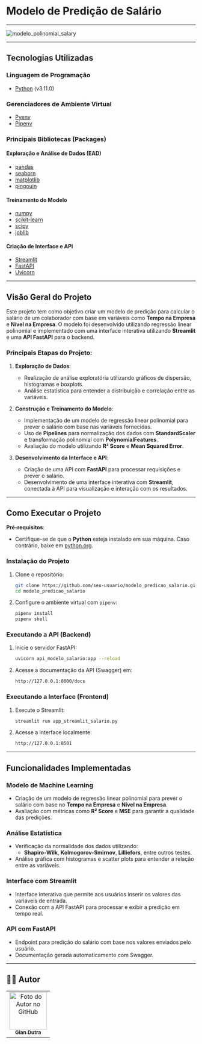# Modelo de Predição de Salário

---

<img src="./.github/salary_model.png" alt="modelo_polinomial_salary" title="Modelo de Predição de Salário">

---

## Tecnologias Utilizadas

### Linguagem de Programação
- [Python](https://www.python.org/) (v3.11.0)

### Gerenciadores de Ambiente Virtual
- [Pyenv](https://github.com/pyenv/pyenv)
- [Pipenv](https://pipenv.pypa.io/en/latest/)

### Principais Bibliotecas (Packages)
#### Exploração e Análise de Dados (EAD)
- [pandas](https://pandas.pydata.org/)
- [seaborn](https://seaborn.pydata.org/)
- [matplotlib](https://matplotlib.org/)
- [pingouin](https://pingouin-stats.org/)

#### Treinamento do Modelo
- [numpy](https://numpy.org/)
- [scikit-learn](https://scikit-learn.org/stable/)
- [scipy](https://scipy.org/)
- [joblib](https://joblib.readthedocs.io/en/latest/)

#### Criação de Interface e API
- [Streamlit](https://streamlit.io/)
- [FastAPI](https://fastapi.tiangolo.com/)
- [Uvicorn](https://www.uvicorn.org/)

---

## Visão Geral do Projeto

Este projeto tem como objetivo criar um modelo de predição para calcular o salário de um colaborador com base em variáveis como **Tempo na Empresa** e **Nível na Empresa**. O modelo foi desenvolvido utilizando regressão linear polinomial e implementado com uma interface interativa utilizando **Streamlit** e uma **API FastAPI** para o backend.

### Principais Etapas do Projeto:

1. **Exploração de Dados**:
    - Realização de análise exploratória utilizando gráficos de dispersão, histogramas e boxplots.
    - Análise estatística para entender a distribuição e correlação entre as variáveis.

2. **Construção e Treinamento do Modelo**:
    - Implementação de um modelo de regressão linear polinomial para prever o salário com base nas variáveis fornecidas.
    - Uso de **Pipelines** para normalização dos dados com **StandardScaler** e transformação polinomial com **PolynomialFeatures**.
    - Avaliação do modelo utilizando **R² Score** e **Mean Squared Error**.

3. **Desenvolvimento da Interface e API**:
    - Criação de uma API com **FastAPI** para processar requisições e prever o salário.
    - Desenvolvimento de uma interface interativa com **Streamlit**, conectada à API para visualização e interação com os resultados.

---

## Como Executar o Projeto

**Pré-requisitos**:
- Certifique-se de que o **Python** esteja instalado em sua máquina. Caso contrário, baixe em [python.org](https://www.python.org/downloads/).

### Instalação do Projeto

1. Clone o repositório:
    ```bash
    git clone https://github.com/seu-usuario/modelo_predicao_salario.git
    cd modelo_predicao_salario
    ```

2. Configure o ambiente virtual com `pipenv`:
    ```bash
    pipenv install
    pipenv shell
    ```

### Executando a API (Backend)

1. Inicie o servidor FastAPI:
    ```bash
    uvicorn api_modelo_salario:app --reload
    ```

2. Acesse a documentação da API (Swagger) em:
    ```bash
    http://127.0.0.1:8000/docs
    ```

### Executando a Interface (Frontend)

1. Execute o Streamlit:
    ```bash
    streamlit run app_streamlit_salario.py
    ```

2. Acesse a interface localmente:
    ```bash
    http://127.0.0.1:8501
    ```

---

## Funcionalidades Implementadas

### Modelo de Machine Learning
- Criação de um modelo de regressão linear polinomial para prever o salário com base no **Tempo na Empresa** e **Nível na Empresa**.
- Avaliação com métricas como **R² Score** e **MSE** para garantir a qualidade das predições.

### Análise Estatística
- Verificação da normalidade dos dados utilizando:
    - **Shapiro-Wilk**, **Kolmogorov-Smirnov**, **Lilliefors**, entre outros testes.
- Análise gráfica com histogramas e scatter plots para entender a relação entre as variáveis.

### Interface com Streamlit
- Interface interativa que permite aos usuários inserir os valores das variáveis de entrada.
- Conexão com a API FastAPI para processar e exibir a predição em tempo real.

### API com FastAPI
- Endpoint para predição do salário com base nos valores enviados pelo usuário.
- Documentação gerada automaticamente com Swagger.

---

## 👨‍💼 Autor

<table>
  <tr>
    <td align="center">
      <a href="#">
        <img src="https://github.com/GianDutra.png" width="100px;" alt="Foto do Autor no GitHub"/><br>
        <sub>
          <b>Gian Dutra</b>
        </sub>
      </a>
    </td>
  </tr>
</table>